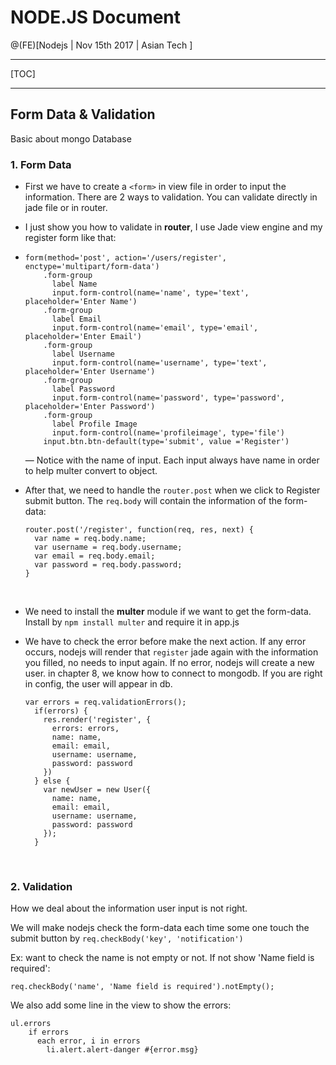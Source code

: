# NODE.JS Document

@(FE)[Nodejs | Nov 15th 2017 | Asian Tech ]

------

[TOC]

------

## Form Data & Validation

Basic about mongo Database

### 1. Form Data

- First we have to create a `<form>` in view file in order to input the information. There are 2 ways to validation. You can validate directly in jade file or in router. 
- I just show you how to validate in **router**, I use Jade view engine and my register form like that:


- ```
  form(method='post', action='/users/register', enctype='multipart/form-data')
      .form-group
        label Name
        input.form-control(name='name', type='text', placeholder='Enter Name')
      .form-group
        label Email
        input.form-control(name='email', type='email', placeholder='Enter Email')
      .form-group
        label Username
        input.form-control(name='username', type='text', placeholder='Enter Username')
      .form-group
        label Password
        input.form-control(name='password', type='password', placeholder='Enter Password')
      .form-group
        label Profile Image
        input.form-control(name='profileimage', type='file')
      input.btn.btn-default(type='submit', value ='Register')
  ```

  — Notice with the name of input. Each input always have name in order to help multer convert to object.

- After that, we need to handle the `router.post` when we click to Register submit button. The `req.body` will contain the information of the form-data:

  ```
  router.post('/register', function(req, res, next) {
    var name = req.body.name;
    var username = req.body.username;
    var email = req.body.email;
    var password = req.body.password;
  }
  ```

  ​

- We need to install the **multer** module if we want to get the form-data. Install by `npm install multer` and require it in app.js

- We have to check the error before make the next action. If any error occurs, nodejs will render that `register` jade again with the information you filled, no needs to input again. If no error, nodejs will create a new user. in chapter 8, we know how to connect to mongodb. If you are right in config, the user will appear in db.

  ```
  var errors = req.validationErrors();
    if(errors) {
      res.render('register', {
        errors: errors,
        name: name,
        email: email,
        username: username,
        password: password
      })
    } else {
      var newUser = new User({
        name: name,
        email: email,
        username: username,
        password: password
      });
    }
  ```

  ​

### 2. Validation

How we deal about the information user input is not right. 

We will make nodejs check the form-data each time some one touch the submit button by `req.checkBody('key', 'notification')`

Ex: want to check the name is not empty or not. If not show 'Name field is required':

`req.checkBody('name', 'Name field is required').notEmpty();`

We also add some line in the view to show the errors:

```
ul.errors
    if errors
      each error, i in errors
        li.alert.alert-danger #{error.msg}
```

